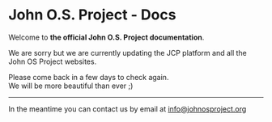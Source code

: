 # John O.S. Project - Docs

Welcome to **the official John O.S. Project documentation**.

We are sorry but we are currently updating the JCP platform and all the John OS Project websites.

Please come back in a few days to check again.<br/>
We will be more beautiful than ever ;)

----

In the meantime you can contact us by email at [info@johnosproject.org](mailto:info@johnosproject.org)

